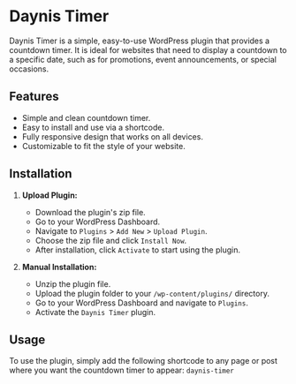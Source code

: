 # Daynis Timer

Daynis Timer is a simple, easy-to-use WordPress plugin that provides a countdown timer. It is ideal for websites that need to display a countdown to a specific date, such as for promotions, event announcements, or special occasions.

## Features

- Simple and clean countdown timer.
- Easy to install and use via a shortcode.
- Fully responsive design that works on all devices.
- Customizable to fit the style of your website.

## Installation

1. **Upload Plugin:**
   - Download the plugin's zip file.
   - Go to your WordPress Dashboard.
   - Navigate to `Plugins` > `Add New` > `Upload Plugin`.
   - Choose the zip file and click `Install Now`.
   - After installation, click `Activate` to start using the plugin.

2. **Manual Installation:**
   - Unzip the plugin file.
   - Upload the plugin folder to your `/wp-content/plugins/` directory.
   - Go to your WordPress Dashboard and navigate to `Plugins`.
   - Activate the `Daynis Timer` plugin.

## Usage

To use the plugin, simply add the following shortcode to any page or post where you want the countdown timer to appear:
`daynis-timer`
